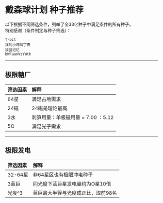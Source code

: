 # 戴森球计划 种子推荐

以下根据不同筛选条件，列举了全33亿种子中满足条件的所有种子。  
特别感谢（条件制定与种子筛选）：

```Text
T-bit
我的小马叫丁真
淡蓝记忆
bWFuanVzYWth
```

---

## 极限糖厂

|筛选因素|解释|
|:-|:-|
|64星|满足占地需求|
|24磁|24磁是理论最高|
|3水|刺笋用量：单极磁用量 = 7.00 ：5.12|
|5O|满足光子需求|

---

## 极限发电

|筛选因素|解释|
|:-|:-|
|32-64星|非64星区也有极限冲电种子|
|3蓝巨|同光度下蓝巨星发电量约为O星10倍|
|光度^3|蓝巨最大半径与光度成正比，取前98名|
